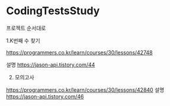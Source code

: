 # CodingTestsStudy

프로젝트 순서대로

1.K번째 수 찾기

https://programmers.co.kr/learn/courses/30/lessons/42748

설명 https://jason-api.tistory.com/44

2. 모의고사 

https://programmers.co.kr/learn/courses/30/lessons/42840
설명 https://jason-api.tistory.com/46


